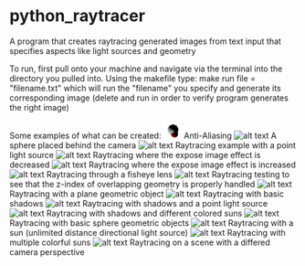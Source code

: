 # python_raytracer
A program that creates raytracing generated images from text input that specifies aspects like light sources and geometry

To run, first pull onto your machine and navigate via the terminal into the directory you pulled into.
Using the makefile type:
make run file = "filename.txt"
which will run the "filename" you specify and generate its corresponding image (delete and run in order to verify program generates the right image)

Some examples of what can be created:
![alt_text](https://github.com/samuelHurh/python_raytracer/blob/main/raytracing/aa.png?raw=true)
Anti-Aliasing
![alt text](https://github.com/samuelHurh/python_raytracer/blob/main/rasterizer/behind.png?raw=true)
A sphere placed behind the camera
![alt text](https://github.com/samuelHurh/python_raytracer/blob/main/rasterizer/bulb.png?raw=true)
Raytracing example with a point light source
![alt text](https://github.com/samuelHurh/python_raytracer/blob/main/rasterizer/expose1.png?raw=true)
Raytracing where the expose image effect is decreased
![alt text](https://github.com/samuelHurh/python_raytracer/blob/main/rasterizer/expose2.png?raw=true)
Raytracing where the expose image effect is increased
![alt text](https://github.com/samuelHurh/python_raytracer/blob/main/rasterizer/fisheye.png?raw=true)
Raytracing through a fisheye lens
![alt text](https://github.com/samuelHurh/python_raytracer/blob/main/rasterizer/overlap.png?raw=true)
Raytracing testing to see that the z-index of overlapping geometry is properly handled
![alt text](https://github.com/samuelHurh/python_raytracer/blob/main/rasterizer/plane.png?raw=true)
Raytracing with a plane geometric object
![alt text](https://github.com/samuelHurh/python_raytracer/blob/main/rasterizer/shadow-basic.png?raw=true)
Raytracing with basic shadows
![alt text](https://github.com/samuelHurh/python_raytracer/blob/main/rasterizer/shadow-bulb.png?raw=true)
Raytracing with shadows and a point light source
![alt text](https://github.com/samuelHurh/python_raytracer/blob/main/rasterizer/shadow-suns.png?raw=true)
Raytracing with shadows and different colored suns
![alt text](https://github.com/samuelHurh/python_raytracer/blob/main/rasterizer/sphere.png?raw=true)
Raytracing with basic sphere geometric objects
![alt text](https://github.com/samuelHurh/python_raytracer/blob/main/rasterizer/sun.png?raw=true)
Raytracing with a sun (unlimited distance directional light source)
![alt text](https://github.com/samuelHurh/python_raytracer/blob/main/rasterizer/suns.png?raw=true)
Raytracing with multiple colorful suns
![alt text](https://github.com/samuelHurh/python_raytracer/blob/main/rasterizer/view.png?raw=true)
Raytracing on a scene with a differed camera perspective



